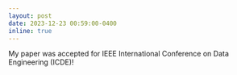 ```yaml
---
layout: post
date: 2023-12-23 00:59:00-0400
inline: true
---
```


My paper was accepted for IEEE International Conference on Data Engineering (ICDE)!
